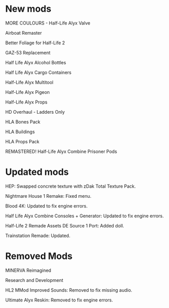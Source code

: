 New mods
========
MORE COULOURS - Half-Life Alyx Valve

Airboat Remaster

Better Foliage for Half-Life 2

GAZ-53 Replacement

Half Life Alyx Alcohol Bottles

Half Life Alyx Cargo Containers

Half-Life Alyx Multitool

Half-Life Alyx Pigeon

Half-Life Alyx Props

HD Overhaul - Ladders Only

HLA Bones Pack

HLA Buildings

HLA Props Pack

REMASTERED! Half-Life Alyx Combine Prisoner Pods

Updated mods
============
HEP: Swapped concrete texture with zDak Total Texture Pack.

Nightmare House 1 Remake: Fixed menu.

Blood 4K: Updated to fix engine errors.

Half Life Alyx Combine Consoles + Generator: Updated to fix engine errors.

Half-Life 2 Remade Assets DE Source 1 Port: Added doll. 

Trainstation Remade: Updated.


Removed Mods
============
MINERVA Reimagined

Research and Development

HL2 MMod Improved Sounds: Removed to fix missing audio.

Ultimate Alyx Reskin: Removed to fix engine errors.

